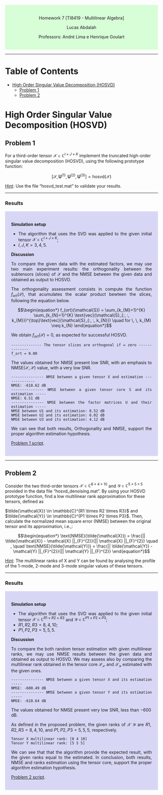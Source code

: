 <div style="background-color:rgb(100, 255, 100, 0.25); text-align:center; padding:20px">
<p> 
Homework 7 [TI8419 - Multilinear Algebra]

Lucas Abdalah

Professors: André Lima e Henrique Goulart

</p> 
</div>

- - - 

# Table of Contents
- [High Order Singular Value Decomposition (HOSVD)](#high-order-singular-value-decomposition-hosvd)
  - [Problem 1](#problem-1)
  - [Problem 2](#problem-2)

# High Order Singular Value Decomposition (HOSVD)

## Problem 1
For a third-order tensor $\mathcal{X} \in \mathbb{C}^{I\times J\times K}$ implement the truncated high-order singular value decomposition (HOSVD), using the following prototype function:

$$\begin{equation} 
\left[\mathcal{S}, \mathbf{U}^{(1)}, \mathbf{U}^{(2)}, \mathbf{U}^{(3)} \right] = \text{hosvd}(\mathcal{X}) \end{equation}$$

<u>Hint</u>: Use the file “hosvd_test.mat” to validate your results.

--- 

### Results

<div style="background-color:rgba(0, 0, 200, 0.15); text-align:justify; padding:20px">
<p>

**Simulation setup**

- The algorithm that uses the SVD was applied to the given initial tensor $\mathcal{X} \in \mathbb{C}^{I\times J\times K}$;
- $I, J, K = 3, 4, 5$.

**Discussion**

To compare the given data with the estimated factors, we may use two main  experiment results: the orthogonality between the subtensors (slices) of $\mathcal{S}$ and the NMSE between the given data and obtained as output to HOSVD.

The orthogonality assessment consists in compute the function $f_{ort}(\mathcal{S})$, that acumulates the scalar product bewteen the slices, following the equation below.

$$\begin{equation*}
f_{ort}(\mathcal{S}) = \sum_{k_{M}=1}^{K} \sum_{k_{N}=1}^{K} \text{vec}(\mathcal{S}_{:, :, k_{M}})^{\top}\text{vec}(\mathcal{S}_{:, :, k_{N}}) \quad for \, \, k_{M} \neq k_{N}
\end{equation*}$$

We obtain $f_{ort}(\mathcal{S}) = 0$, as expected for successful HOSVD.

	-------------- The tensor slices are orthogonal if = zero -------------- 
	f_ort = 0.00 

The values obtained for NMSE present low SNR, with an emphasis to $\text{NMSE}(\mathcal{X, \hat{X}})$ value, with a very low SNR. 

	--------------- NMSE between a given tensor X and estimation -------------- 
	NMSE: -618.62 dB
	--------------- NMSE between a given tensor core S and its estimation ----- 
	NMSE: 6.51 dB
	--------------- NMSE between the factor matrices U and their estimation ----- 
	NMSE between U1 and its estimation: 8.52 dB
	NMSE between U2 and its estimation: 6.02 dB
	NMSE between U3 and its estimation: 4.12 dB

We can see that both results, Orthogonality and NMSE, support the proper algorithm estimation hypothesis.

[Problem 1 script][1].

</p>
</div>

<!---------------------------------------------------------------------------->

---

## Problem 2

Consider the two third-order tensors $\mathcal{X} \in \mathbb{C}^{8 \times 4 \times 10}$ and $\mathcal{Y} \in \mathbb{C}^{5 \times 5 \times 5}$ provided in the data file “hosvd_denoising.mat”. By using your HOSVD prototype function, find a low multilinear rank approximation for these tensors, defined as 

$\tilde{\mathcal{X}} \in \mathbb{C}^{R1 \times R2 \times R3}$ and $\tilde{\mathcal{Y}} \in \mathbb{C}^{P1 \times P2 \times P3}$. Then, calculate the normalized mean square error (NMSE) between the original tensor and its approximation, i.e.,:

$$\begin{equation*} 
\text{NMSE}(\tilde{\mathcal{X}}) =  \frac{|| \tilde{\mathcal{X}} - \mathcal{X} ||_{F}^{2}}{|| \mathcal{X} ||_{F}^{2}} \quad , \quad
\text{NMSE}(\tilde{\mathcal{Y}}) =  \frac{|| \tilde{\mathcal{Y}} - \mathcal{Y} ||_{F}^{2}}{|| \mathcal{Y} ||_{F}^{2}} 
\end{equation*}$$

<u>Hint</u>: The multilinear ranks of X and Y can be found by analysing the profile of the 1-mode, 2-mode and 3-mode singular values of these tensors.

---

### Results

<div style="background-color:rgba(0, 0, 200, 0.15); text-align:justify; padding:20px">
<p>

**Simulation setup**

- The algorithm that uses the SVD was applied to the given initial tensor $\mathcal{X} \in \mathbb{C}^{R1 \times R2 \times R3}$ and $\mathcal{Y} \in \mathbb{C}^{P1 \times P2 \times P3}$;
- $R1, R2, R3 = 8, 4, 10$;
- $P1, P2, P3 = 5, 5, 5$.

**Discussion**

To compare the both random tensor estimation with given multilinear ranks, we may use NMSE results between the given data and obtained as output to HOSVD. We may assess also by comparing the multilinear rank obtained in the tensor core $\mathcal{S}_{\mathcal{X}}$ and $\mathcal{S}_{\mathcal{Y}}$ estimated with the given ones.

	--------------- NMSE between a given tensor X and its estimation ----- 
	NMSE: -600.49 dB
	--------------- NMSE between a given tensor Y and its estimation ----- 
	NMSE: -610.64 dB

The values obtained for NMSE present very low SNR, less than $-600 \, \text{dB}$.

As defined in the proposed problem, the given ranks of $\mathcal{X}$ $\mathcal{Y}$ are $R1, R2, R3 = 8, 4, 10$, and $P1, P2, P3 = 5, 5, 5$, respectively.

	Tensor X multilinear rank: [8 4 10] 
	Tensor Y multilinear rank: [5 5 5]

We can see that that the algorithm provide the expected result, with the given ranks equal to the estimated. In conclusion, both results, NMSE and ranks estimation using the tensor core, support the proper algorithm estimation hypothesis.

[Problem 2 script][1].

</p>
</div>

<!---------------------------------------------------------------------------->

[1]: <https://github.com/lucasabdalah/Courses-HWs/blob/master/Master/TIP8419-ALGEBRA_LINEAR_E_MULTILINEAR/homework/hw7/code/hw7.m> (Problem 1 script)